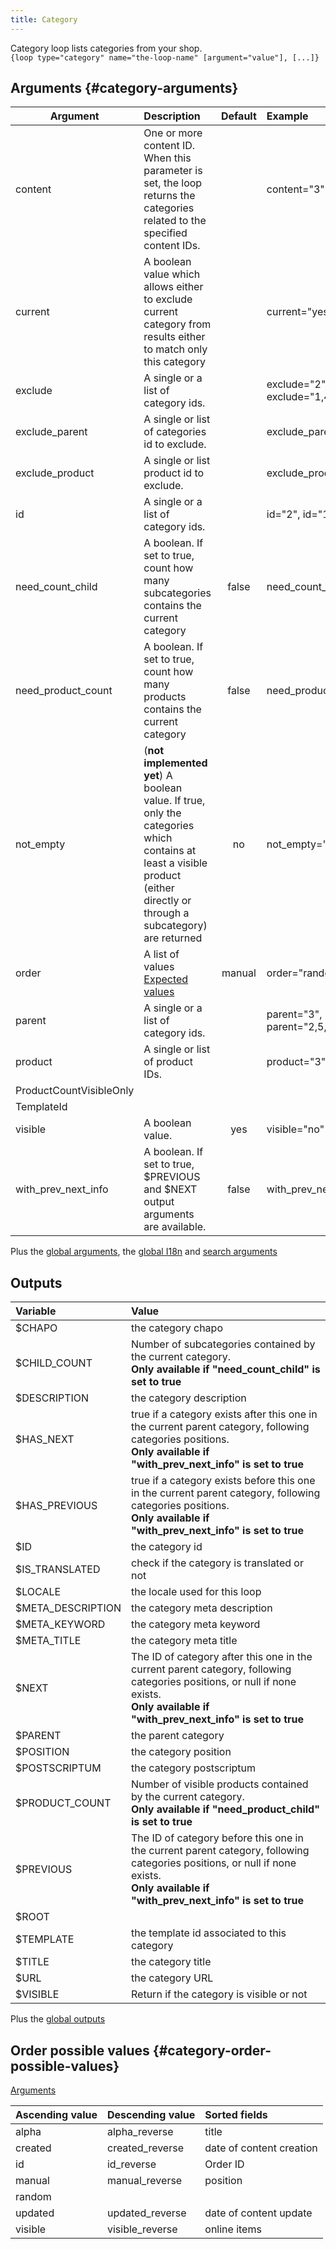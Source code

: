 ```yaml
---
title: Category
---
```


Category loop lists categories from your shop.  
`{loop type="category" name="the-loop-name" [argument="value"], [...]}`

## Arguments {#category-arguments}

| Argument | Description | Default | Example |
| ------------- |:-------------| :-------------: | :-------------|
| content             | One or more content ID. When this parameter is set, the loop returns the categories related to the specified content IDs. |              | content="3" |
| current             | A boolean value which allows either to exclude current category from results either to match only this category |              | current="yes" |
| exclude             | A single or a list of category ids. |              | exclude="2", exclude="1,4,7" |
| exclude_parent      | A single or list of categories id to exclude. |              | exclude_parent="12,22" |
| exclude_product     | A single or list product id to exclude. |              |  exclude_product="3" |
| id                  | A single or a list of category ids. |              |   id="2", id="1,4,7" |
| need_count_child    | A boolean. If set to true, count how many subcategories contains the current category | false | need_count_child="yes" |
| need_product_count  | A boolean. If set to true, count how many products contains the current category | false | need_product_count="yes" |
| not_empty           | (**not implemented yet**) A boolean value. If true, only the categories which contains at least a visible product (either directly or through a subcategory) are returned | no | not_empty="yes" |
| order               | A list of values <br/> [Expected values](#category-order-possible-values) | manual | order="random" |
| parent              | A single or a list of category ids. |  | parent="3", parent="2,5,8" |
| product             | A single or list of product IDs. |  | product="3" |
| ProductCountVisibleOnly |  |  |  |
| TemplateId          |  |  |  |
| visible             | A boolean value. | yes | visible="no" |
| with_prev_next_info | A boolean. If set to true, $PREVIOUS and $NEXT output arguments are available. | false | with_prev_next_info="yes" |

Plus the [global arguments](./global_arguments), the [global I18n](./global_arguments_I18n.md) and [search arguments](./search_arguments)

## Outputs

| Variable           | Value                                                                                                                                                                                        |
|:-------------------|:---------------------------------------------------------------------------------------------------------------------------------------------------------------------------------------------|
| $CHAPO             | the category chapo                                                                                                                                                                           |
| $CHILD_COUNT       | Number of subcategories contained by the current category.<br/> **Only available if "need_count_child" is set to true**                                                                      |
| $DESCRIPTION       | the category description                                                                                                                                                                     |
| $HAS_NEXT          | true if a category exists after this one in the current parent category, following categories positions.<br/> **Only available if "with_prev_next_info" is set to true**                     |
| $HAS_PREVIOUS      | true if a category exists before this one in the current parent category, following categories positions.<br/> **Only available if "with_prev_next_info" is set to true**                    |
| $ID                | the category id                                                                                                                                                                              |
| $IS_TRANSLATED     | check if the category is translated or not                                                                                                                                                   |
| $LOCALE            | the locale used for this loop                                                                                                                                                                |
| $META_DESCRIPTION  | the category meta description                                                                                                                                                                |
| $META_KEYWORD      | the category meta keyword                                                                                                                                                                    |
| $META_TITLE        | the category meta title                                                                                                                                                                      |
| $NEXT              | The ID of category after this one in the current parent category, following categories positions, or null if none exists.<br/> **Only available if "with_prev_next_info" is set to true**    |
| $PARENT            | the parent category                                                                                                                                                                          |
| $POSITION          | the category position                                                                                                                                                                        |
| $POSTSCRIPTUM      | the category postscriptum                                                                                                                                                                    |
| $PRODUCT_COUNT     | Number of visible products contained by the current category. <br/> **Only available if "need_product_child" is set to true**                                                                |
| $PREVIOUS          | The ID of category before this one in the current parent category, following categories positions, or null if none exists.<br/> **Only available if "with_prev_next_info" is set to true**   |
| $ROOT              |                                                                                                                                                                                              |
| $TEMPLATE          | the template id associated to this category                                                                                                                                                  |
| $TITLE             | the category title                                                                                                                                                                           |
| $URL               | the category URL                                                                                                                                                                             |
| $VISIBLE           | Return if the category is visible or not                                                                                                                                                     |

Plus the [global outputs](./global_outputs)

## Order possible values {#category-order-possible-values}

[Arguments](#category-arguments)

| Ascending value  | Descending value | Sorted fields            |
|------------------|------------------|:-------------------------|
| alpha            | alpha_reverse    | title                    |
| created          | created_reverse  | date of content creation |
| id               | id_reverse       | Order ID                 |
| manual           | manual_reverse   | position                 |
| random           |                  |                          |
| updated          | updated_reverse  | date of content update   |
| visible          | visible_reverse  | online items             |
